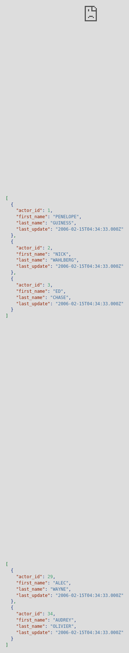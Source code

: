 ```yaml
---
title: Generate a CRUD API in seconds
description: By using Magic you can automatically generate a CRUD API wrapping your existing SQL database in seconds.
og_image: "https://raw.githubusercontent.com/polterguy/polterguy.github.io/master/images/og-crud.jpg"
---
```


# Generate a CRUD API in seconds

This is a _"hands on tutorial"_, and assumes you've already [installed Magic](/tutorials/getting-started/)
locally or at some server. This tutorial covers the following parts of Magic and Hyperlambda.

* How to automatically generate a Hyperlambda HTTP CRUD API wrapping your database
* The SQL, CRUD, Endpoints and Hyper IDE menu items
* CRUD database slots
* Passing arguments to Hyperlambda endpoints
* Validating arguments
* Authorisation and authentication

This is going to be a _"different"_ tutorial, since instead of creating code ourselves, we will use
Magic to generate our code, and analyse what Magic did afterwards. If you prefer to
watch a video where I demonstrate this process, you can watch the following video.

<div class="video">
<iframe width="560" height="315" style="position:absolute; top:0; left:0; width:100%; height:100%;" src="https://www.youtube.com/embed/HA0PDQITbZI" frameborder="0" allow="accelerometer; autoplay; encrypted-media; gyroscope; picture-in-picture" allowfullscreen></iframe>
</div>

What Magic just did for us in the above video was providing us with a starting
point, from where we can modify the code afterwards.
However, in order to modify the code, we'll need to understand it. So let us walk through it step
by step, starting out with the creation of our database, ending up with an understanding of the
Hyperlambda code that Magic created for us.

## Creating your database

Open the _"SQL"_ menu item in your dashboard and click the _"Load"_ button. Choose _"sakila"_
if you're using MySQL as your primary database. Choose _"northwind-simplified"_ if you're using SQL Server.
Choose _"pagila"_ if you're using PostgreSQL. Load the database script, and click the _"Execute"_ button.

![Creating your Sakila database](https://raw.githubusercontent.com/polterguy/polterguy.github.io/master/images/sql-editor.jpg)

This creates a database for you, which will be the foundation for generating our HTTP CRUD backend.

## Generating your CRUD backend

Before we can generate our backend we will have to purge our database cache. Click the little spiral
icon in your SQL menu item beneath the SQL editor. Below is a screenshot showing you how.

![Purging your server side database cache](https://raw.githubusercontent.com/polterguy/polterguy.github.io/master/images/purge-cache.jpg)

Open the _"CRUD"_ menu item, choose your newly created database, and click _"Crudify all tables"_.
Below you can see a screenshot.

![Generating your CRUD backend](https://raw.githubusercontent.com/polterguy/polterguy.github.io/master/images/backend-crud.jpg)

As you generate your backend you will notice that Magic says something like _"xxx LOC generated"_.
This number is the lines of code that Magic automatically generated for you, and depends upon
your database and its number of tables. A small database such as sakila will typically only
generate some 3,500 lines of code - While a larger database might generate tens of
thousands of lines of code for you.

## Playing with our CRUD endpoints

After having done the above, Magic will have created a bunch of Hyperlambda files for you in
your _"/modules/xxx"_ folder, where _"xxx"_ is your database name. Open the _"Hyper IDE"_ menu
item in your dashboard, and take a look at this folder. These files will wrap
all the 4 main CRUD operations towards your tables, in addition to a count endpoint. The
structure should resemble the following.

* Create - _"xxx.post.hl"_
* Read - _"xxx.get.hl"_
* Update - _"xxx.put.hl"_
* Delete - _"xxx.delete.hl"_
* Count - _"xxx-count.get.hl"_

You will have 5 files resembling the above structure for each of your tables in your database.
We will study the files generated around one of these tables, but it doesn't matter which
database you generated, or which table you select - The structure will be similar enough
regardless of what table you choose. However, before we start looking at the code, let's
play around with the code, by going to the _"Endpoints"_ menu item, and filter on one of
your tables. In the screenshot below, we've chosen _"sakila/actor"_. Click the
_"get"_ endpoint, at which point you should see something resembling the following.

![Invoking your HTTP API](https://raw.githubusercontent.com/polterguy/polterguy.github.io/master/images/endpoints.jpg)

You can already invoke your endpoint by clicking the _"Invoke"_ button for your endpoint.
If you do this, you should see a bunch of JSON objects returned from your server resembling
the following, depending upon which table you chose.

```json
[
  {
    "actor_id": 1,
    "first_name": "PENELOPE",
    "last_name": "GUINESS",
    "last_update": "2006-02-15T04:34:33.000Z"
  },
  {
    "actor_id": 2,
    "first_name": "NICK",
    "last_name": "WAHLBERG",
    "last_update": "2006-02-15T04:34:33.000Z"
  },
  {
    "actor_id": 3,
    "first_name": "ED",
    "last_name": "CHASE",
    "last_update": "2006-02-15T04:34:33.000Z"
  }
]
```

The read endpoint supports all of the following features.

* Paging through **[limit]** and **[offset]**
* Ordering items through **[order]** and **[direction]**
* Filtering
* Specifying a boolean **[operator]** for filter criteria

The above is what you would typically need most of the times as you read items from your database.
If you'd like to find items only matching a specific criteria, you can add a filter for your criteria
to have your backend only return items matching your filter. You will see a whole range of possible
filters for each column in your table such as illustrated for the **first_name** column below.

* __actor.first_name.eq__ - First name being exact match of the specified string
* __actor.first_name.neq__ - First name _not_ equal to the specified string
* __actor.first_name.like__ - First name contains the specified string supporting wildcards as `%`
* __actor.first_name.mt__ - First name more than the specified string
* __actor.first_name.lt__ - First name less than the specified string
* __actor.first_name.mteq__ - First name more than or equal to the specified string
* __actor.first_name.lteq__ - First name less than or equal to the specified string

**Notice** - Depending upon whether or not you checked of the _"Verbose"_ checkbox as you crudified
your backend, you will see more or less options for filtering on each column. The _"Verbose"_ checkbox
allows you to create _more_ filtering options for your generated endpoints.

Each column will have a range of filter options matching the above comparison operators. If some
of your filter conditions doesn't make sense for a particular column, you can delete these later
as we start editing the endpoint's code. However, try clicking the **actor.first_name.like** filter
button for instance, and add the value _"A%"_ into it, click _"Add"_, and invoke your endpoint again.
This time only items matching your filter condition are returned, such as the following JSON
illustrates.

```json
[
  {
    "actor_id": 29,
    "first_name": "ALEC",
    "last_name": "WAYNE",
    "last_update": "2006-02-15T04:34:33.000Z"
  },
  {
    "actor_id": 34,
    "first_name": "AUDREY",
    "last_name": "OLIVIER",
    "last_update": "2006-02-15T04:34:33.000Z"
  }
]
```

You can combine as many conditions as you wish the same way we added the above **like** filter.
Conditions are by default **and**'ed together, implying _all conditions must match_ - But
this can be changed to **or** by changing the value of the **[operator]** argument.

You can also create and update items if you select your **post** or **put** endpoints. However,
these endpoints require you to provide a JSON payload instead of parametrizing
your endpoint using query parameters. Try to create and update some items using these
two endpoints. Just remember that regardless of what table you choose, the primary key parts
to the update endpoint is the criteria of _which item to update_. Magic only creates endpoints
that supports updating _one item at the time by default_ - And the generator does not produce
code allowing you to change the primary key. For the _"put"_ and _"delete"_ endpoints,
the primary key(s) for your tables are also _mandatory_ and you have to supply these, otherwise
the backend will return an error to you.

### Meta data

If you go through your endpoints, you will see a lot of meta information. This was generated
automatically based upon your database schema, and is also publicly exposed to the client, almost
the same way the Open Web API or Swagger is able to enumerate and document your HTTP endpoints.
Hence, we've already documented our HTTP endpoints, even though we haven't manually created a
single line of code. Magic also creates meta information like this for your manually
created endpoints. This meta data becomes crucial as we later start looking at how Magic creates
your frontend. You can see this meta information as properties of your endpoint if you go to
the _"Endpoints"_ menu item and click any of your endpoints.

## Analysing the code

Once you're done playing around with your endpoints, open up _"Hyper IDE"_. Click
the _"modules"_ folder, then click the folder with the same name as the name of the database you generated above.
Click for instance the _"actor.get.hl"_ file, at which point you should see something resembling
the following.

![Editing your API using Hyper IDE](https://raw.githubusercontent.com/polterguy/polterguy.github.io/master/images/hyper-ide.jpg)

If you didn't generate CRUD endpoints for your sakila database then at least make
sure that whatever file you're looking at ends with _".get.hl"_ such that we're looking at roughly the
same thing. What you are looking at now is the Hyperlambda Magic automatically
generated for you. The most important part of this code is the following section.

```
   data.read
      database-type:mysql
      table:actor
      columns
         actor.actor_id
         actor.first_name
         actor.last_name
         actor.last_update
      where
         and
```

The above invocation to the **[data.read]** slot is _"transpiled"_ by Magic into an SQL statement,
retrieving your records from your database according to your filter conditions. The result of this
SQL is then returned back to the client as JSON in the **[return-nodes]** line at the bottom of your
code. The above slot will expect an already open database connection. To open a database connection
we use the **[data.connect]** slot. The following code shows you how to connect to a database.

```
data.connect:[generic|sakila]
   database-type:mysql
```

In the above **[data.connect]** invocation we are referencing a connection string who's name is
_"generic"_ and we're choosing to open the _"sakila"_ database in this instance. Since we supply
_"mysql"_ as our value to **[database-type]** this will ensure Magic uses the MySQL connection
string named _"generic"_. You can add additional connection strings to Magic by opening the
_"Config"_ menu item from your dashboard and edit your configuration settings.

Notice how the generated Hyperlambda for your **[data.read]** invocation can be found _inside_
your **[data.connect]** invocation. This implies that your read invocation will use this database
connection implicitly, since the read invocation is _"a lambda object inside of your database connection"_.
Hence all database operations inside of a **[data.connect]** invocation will by default use that
database connection to connect to your database and execute its SQL. Think of these slots as
an **SqlConnection** instance and an **SqlDataReader** instance, where the reader uses the connection
you previously opened - Then realise that the 3 carriage returns found in front of the **[data.read]**
invocation becomes kind of like _"the scope"_ of the **[data.connect]** invocation, implying the
Hyperlambda inside **[data.connect]** is actually a lambda object, or a _"lambda argument"_ to your connect
invocation.

> In Hyperlambda code is always an argument, and all arguments are code

This is why it's called Hyperlambda, because _everything_ is a lambda object. Hyperlambda is
said to be _"a functional programming language"_. We will go through the exact syntax of Hyperlambda
in a later tutorial, but for now realise that in Hyperlambda _spaces counts_ - Kind of like the
same way they do in YAML or Python, and 3 spaces declares a _"scope"_, while a colon `:`
declares the beginning of a node's value. Nodes again is a tree structure having a value, a name,
and children. This is the foundation of Hyperlambda. Hyperlambda is actually just a text representation
of a tree structure, the same way YAML, JSON, or XML is. Nodes are Hyperlambda's object implementation
again. See the documentation for [magic.node](/documentation/magic.node/) for more details.

### Passing to your CRUD API

If you look at the top of your file, you will see something resembling the following.

```
.arguments
   limit:long
   offset:long
   order:string
   direction:string
   operator:string
   actor.actor_id.eq:long
   actor.first_name.like:string
   actor.first_name.eq:string
   actor.last_name.like:string
   actor.last_name.eq:string
   actor.last_update.eq:date
```

The endpoint resolver will actually read the above **[.arguments]** node, and use it to
retrieve meta information about which arguments your endpoint can accept. If you edit it,
save it, and go back to your endpoints file menu, you can see how it's automatically updated,
and the arguments provided by the meta information parts of the endpoint resolver automatically
changes. The **[.arguments]** node is said to _"declare which arguments your endpoint can accept"_.
You can add or remove arguments as you see fit.

#### Validating arguments

If you open one of your _"xxx.delete.hl"_ endpoint files in Hyper IDE, you will see something
resembling the following just below your **[.arguments]** collection.

```
validators.mandatory:x:@.arguments/*/xxx
```

This is a mandatory validator, and makes sure the endpoint cannot be invoked without passing in
an **[xxx]** argument. Hyperlambda contains many similar validators for validating numbers,
emails, date and time objects, etc. If you want to see what validators you can use
in Hyperlambda, you can checkout the documentation for [magic.lambda.validators](/documentation/magic.lambda.validators).
You can also use the autocomplete features of the Hyperlambda editor, by finding an empty
line and click FN+CONTROL+SPACE on a Mac or CTRL+SPACE on Windows. This will show you
the autocompleter for Hyperlambda slots, allowing you to filter on for instance validator
slots, such as the following illustrates.

![Autocomplete on validators](https://raw.githubusercontent.com/polterguy/polterguy.github.io/master/images/autocomplete.jpg)

### Authorisation and authentication

Your endpoint will by default require authentication and authorisation, preventing anonymous
users from accessing it. This is done with the **[auth.ticket.verify]** slot with something
resembling the following.

```
auth.ticket.verify:root, admin
```

The above line of code verifies that your JWT token is valid, and that the user
invoking the endpoint belongs to at least one of the following roles.

* root
* admin

If the user has an invalid token, and/or the user doesn't belong to any of the above roles,
this slot will throw an exception, preventing the rest of your Hyperlambda code from executing.
This is the core authentication and authorization parts of Magic, and allows you to secure
your web APIs. If you want users belonging to different roles to be able to invoke
your endpoint, you can simply edit the above code, by for instance adding _another_ role
to it, save your file - And voila; Your authorization requirements have automagically changed.
Below is an example of how to add the _"director"_ role as a role allowed to invoke the endpoint.

```
auth.ticket.verify:root, admin, director
```

The above slot requires a comma separated list of roles as its input. You can also completely
remove the above node's value parts, resulting in that _any_ authenticated user can invoke
your endpoint, as long as he or she has a valid JWT token. This completely ignores the roles
the user belongs to, as long as the user is authenticated with a valid JWT token. Below is
an example.

```
auth.ticket.verify
```

The rest of the file basically just provides meta information to the endpoint resolver, and
correctly parametrises your invocation to **[data.read]** - However, this will be a subject
of a later tutorial. If you're curious about how this work, you can check out for instance
the **[add]** slot in the documentation for [magic.lambda](/documentation/magic.lambda/).

### CRUD slots

An invocation to for instance **[data.read]** is referred to by Magic as a _"slot invocation"_
or a _"signal"_. A _"slot"_ is kind of like a function, and a _"signal"_ is kind of like a function
invocation. However, fundamentally Magic doesn't have _"functions"_ the way a traditional
programming language has, which is why we refer to these as signals and slots.
If you view your other CRUD files, you will see that they are using slightly
different slots to wrap other CRUD functions. The basic CRUD operations in Magic are implemented
with the following slots.

* __[data.read]__
* __[data.delete]__
* __[data.create]__
* __[data.update]__

Besides from using different slots, all of your generated Hyperlambda files are actually quite
similar in structure. You still typically want to have separate files for these operations, since
this allows you to easily modify for instance authorization requirements, arguments passing, add
additional business logic to your files, etc. So even though the code is not very _DRY_
in its original state, separate endpoint files for separate operations are still typically
useful, and a feature you will appreciate further down the road.
If you want to see the power of these CRUD slots you can check out the documentation for the
[magic.data.common](/documentation/magic.data.common/) module that you can find in the
reference documentation for Magic.

* Continue with [Create a Web API with SQL](/tutorials/sql-web-api/)
